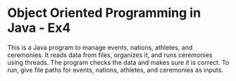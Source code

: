 # Object Oriented Programming in Java - Ex4
This is a Java program to manage events, nations, athletes, and ceremonies. It reads data from files, organizes it, and runs ceremonies using threads. The program checks the data and makes sure it is correct. To run, give file paths for events, nations, athletes, and ceremonies as inputs.
